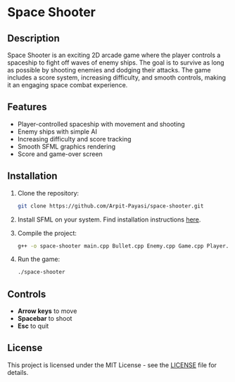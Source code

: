 
# Space Shooter

## Description

Space Shooter is an exciting 2D arcade game where the player controls a spaceship to fight off waves of enemy ships. The goal is to survive as long as possible by shooting enemies and dodging their attacks. The game includes a score system, increasing difficulty, and smooth controls, making it an engaging space combat experience.

## Features

- Player-controlled spaceship with movement and shooting
- Enemy ships with simple AI
- Increasing difficulty and score tracking
- Smooth SFML graphics rendering
- Score and game-over screen

## Installation

1. Clone the repository:
   ```bash
   git clone https://github.com/Arpit-Payasi/space-shooter.git
   ```

2. Install SFML on your system. Find installation instructions [here](https://www.sfml-dev.org/download.php).

3. Compile the project:
   ```bash
   g++ -o space-shooter main.cpp Bullet.cpp Enemy.cpp Game.cpp Player.cpp -lsfml-graphics -lsfml-window -lsfml-system
   ```

4. Run the game:
   ```bash
   ./space-shooter
   ```

## Controls

- **Arrow keys** to move
- **Spacebar** to shoot
- **Esc** to quit

## License

This project is licensed under the MIT License - see the [LICENSE](LICENSE) file for details.
